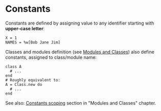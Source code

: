 # Constants

Constants are defined by assigning value to any identifier starting with **upper-case letter**:

    X = 1
    NAMES = %w[Bob Jane Jim]

Classes and modules definition (see [Modules and Classes](./modules-classes.md)) also define constants,
assigned to class/module name:

    class A
      # ...
    end
    # Roughly equivalent to:
    A = Class.new do
      # ...
    end

See also: [Constants scoping](./modules-classes.md#constants) section in "Modules and Classes" chapter.